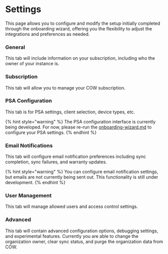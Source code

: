 # Settings

This page allows you to configure and modify the setup initially completed through the onboarding wizard, offering you the flexibility to adjust the integrations and preferences as needed.

### General

This tab will include information on your subscription, including who the owner of your instance is.

### Subscription

This tab will allow you to manage your COW subscription.

### PSA Configuration

This tab is for PSA settings, client selection, device types, etc.

{% hint style="warning" %}
The PSA configuration interface is currently being developed. For now, please re-run the  [onboarding-wizard.md](../onboarding-wizard.md "mention") to configure your PSA settings.
{% endhint %}

### Email Notifications

This tab will configure email notification preferences including sync completion, sync failures, and warranty updates.

{% hint style="warning" %}
You can configure email notification settings, but emails are not currently being sent out. This functionality is still under development.
{% endhint %}

### User Management

This tab will manage allowed users and access control settings.

### Advanced

This tab will contain advanced configuration options, debugging settings, and experimental features. Currently you are able to change the organization owner, clear sync status, and purge the organization data from COW.
